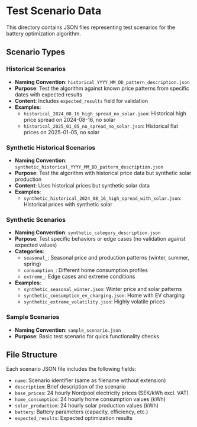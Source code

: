 # Test Scenario Data

This directory contains JSON files representing test scenarios for the battery optimization algorithm.

## Scenario Types

### Historical Scenarios

- **Naming Convention**: `historical_YYYY_MM_DD_pattern_description.json`
- **Purpose**: Test the algorithm against known price patterns from specific dates with expected results
- **Content**: Includes `expected_results` field for validation
- **Examples**:
  - `historical_2024_08_16_high_spread_no_solar.json`: Historical high price spread on 2024-08-16, no solar
  - `historical_2025_01_05_no_spread_no_solar.json`: Historical flat prices on 2025-01-05, no solar

### Synthetic Historical Scenarios

- **Naming Convention**: `synthetic_historical_YYYY_MM_DD_pattern_description.json`
- **Purpose**: Test the algorithm with historical price data but synthetic solar production
- **Content**: Uses historical prices but synthetic solar data
- **Examples**:
  - `synthetic_historical_2024_08_16_high_spread_with_solar.json`: Historical prices with synthetic solar

### Synthetic Scenarios

- **Naming Convention**: `synthetic_category_description.json`
- **Purpose**: Test specific behaviors or edge cases (no validation against expected values)
- **Categories**:
  - `seasonal_`: Seasonal price and production patterns (winter, summer, spring)
  - `consumption_`: Different home consumption profiles
  - `extreme_`: Edge cases and extreme conditions
- **Examples**:
  - `synthetic_seasonal_winter.json`: Winter price and solar patterns
  - `synthetic_consumption_ev_charging.json`: Home with EV charging
  - `synthetic_extreme_volatility.json`: Highly volatile prices

### Sample Scenarios

- **Naming Convention**: `sample_scenario.json`
- **Purpose**: Basic test scenario for quick functionality checks

## File Structure

Each scenario JSON file includes the following fields:

- `name`: Scenario identifier (same as filename without extension)
- `description`: Brief description of the scenario
- `base_prices`: 24 hourly Nordpool electricity prices (SEK/kWh excl. VAT)
- `home_consumption`: 24 hourly home consumption values (kWh)
- `solar_production`: 24 hourly solar production values (kWh)
- `battery`: Battery parameters (capacity, efficiency, etc.)
- `expected_results`: Expected optimization results

